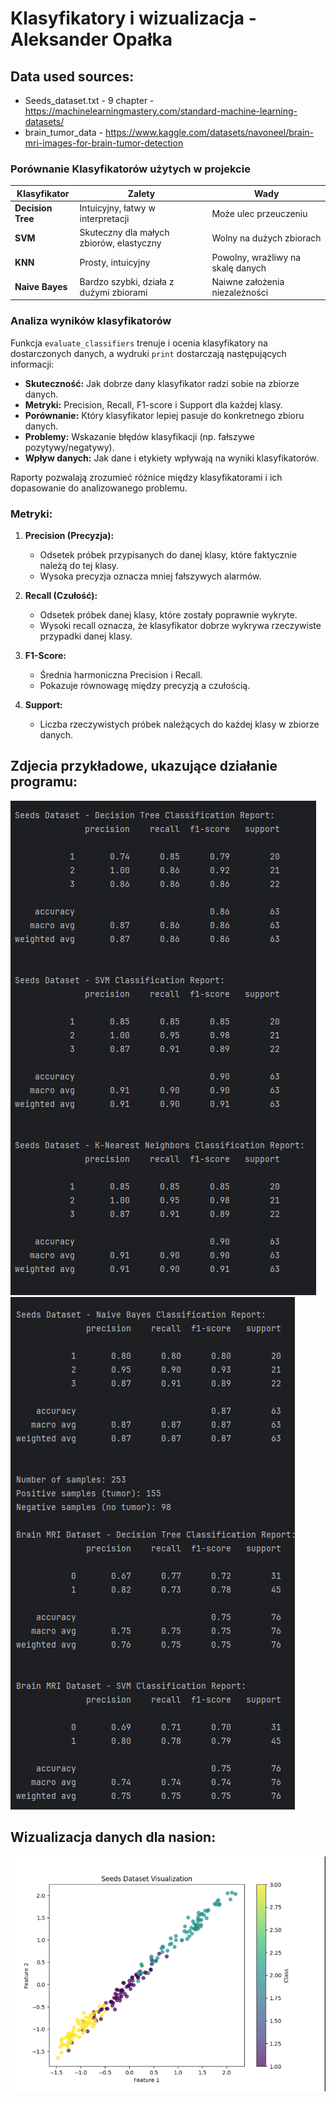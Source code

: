 # Klasyfikatory i wizualizacja - Aleksander Opałka


## Data used sources:

- Seeds_dataset.txt - 9 chapter - https://machinelearningmastery.com/standard-machine-learning-datasets/
- brain_tumor_data - https://www.kaggle.com/datasets/navoneel/brain-mri-images-for-brain-tumor-detection

### Porównanie Klasyfikatorów użytych w projekcie

| **Klasyfikator**       | **Zalety**                                   | **Wady**                           |
|-------------------------|---------------------------------------------|------------------------------------|
| **Decision Tree**       | Intuicyjny, łatwy w interpretacji           | Może ulec przeuczeniu             |
| **SVM**                 | Skuteczny dla małych zbiorów, elastyczny    | Wolny na dużych zbiorach          |
| **KNN**                 | Prosty, intuicyjny                         | Powolny, wrażliwy na skalę danych |
| **Naive Bayes**         | Bardzo szybki, działa z dużymi zbiorami     | Naiwne założenia niezależności    |

### Analiza wyników klasyfikatorów

Funkcja `evaluate_classifiers` trenuje i ocenia klasyfikatory na dostarczonych danych, a wydruki `print` dostarczają następujących informacji:

- **Skuteczność:** Jak dobrze dany klasyfikator radzi sobie na zbiorze danych.
- **Metryki:** Precision, Recall, F1-score i Support dla każdej klasy.
- **Porównanie:** Który klasyfikator lepiej pasuje do konkretnego zbioru danych.
- **Problemy:** Wskazanie błędów klasyfikacji (np. fałszywe pozytywy/negatywy).
- **Wpływ danych:** Jak dane i etykiety wpływają na wyniki klasyfikatorów.

Raporty pozwalają zrozumieć różnice między klasyfikatorami i ich dopasowanie do analizowanego problemu.

### Metryki:
1. **Precision (Precyzja):**
   - Odsetek próbek przypisanych do danej klasy, które faktycznie należą do tej klasy.
   - Wysoka precyzja oznacza mniej fałszywych alarmów.

2. **Recall (Czułość):**
   - Odsetek próbek danej klasy, które zostały poprawnie wykryte.
   - Wysoki recall oznacza, że klasyfikator dobrze wykrywa rzeczywiste przypadki danej klasy.

3. **F1-Score:**
   - Średnia harmoniczna Precision i Recall.
   - Pokazuje równowagę między precyzją a czułością.

4. **Support:**
   - Liczba rzeczywistych próbek należących do każdej klasy w zbiorze danych.



## Zdjecia przykładowe, ukazujące działanie programu:
![img.png](img.png)
![img_1.png](img_1.png)

## Wizualizacja danych dla nasion:
![img_2.png](img_2.png)

